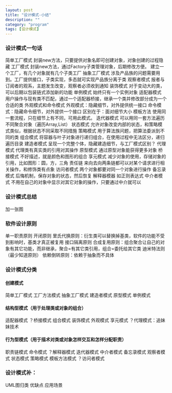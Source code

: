 ```yaml
---
layout: post
title: "设计模式-小结"
description: ""
category: "program"
tags: [设计模式]
---
```

### 设计模式一句话
简单工厂模式
封装new方法，只要提供对象名即可创建对象，对象创建的过程隐藏
工厂模式
封装new方法，通过Factory子类管理对象，后期修改方便。
建立一个工厂，有几个对象就有几个子类工厂
抽象工厂模式
涉及产品族的问题需要用到。工厂提供接口，子类实现，多态就可实现产品族分离于类
观察者模式
报者与订阅者的观系，主题发生改变，观察者必须收到通知
装饰模式
对于变动大的类，可以后期以包装链式添加新的功能
单例模式
始终只有一个实例对象
适配器模式
用户操作与现有类不匹配，通过一个适配器桥接，继承一个类并修改部分成为一个合适的类
外观模式和命令模式
外观模式：隐藏细节，对外提供统一接口
命令模式：隐藏命令细节，对外提供一个接口
区别在于：面对细节大小
模板方法
使用同一套流程，只在细节上有不同，可用此模式。
迭代器模式
可以用同一套方法遍历不同聚合对象（遍历Array,List）
状态模式
允许对象改变内部的状态，和策略模式类似，根据状态不同采取不同措施
策略模式
用于算法族问题，把算法委派到不同的类
组合模式
将容器与叶子对象进行递归组合，在使用过程中无法区分，递归遍历目录
建造者模式
呈现一个完整个体，隐藏建造细节，与工厂模式区别？
代理模式
代理类有真实类的引用对其操作
原型模式
通过原型对象能获得更多对象
桥接模式
不好描述，就是颜色和图形的组合
享元模式
减少对象的使用，存储对象的引用，比如图形：圆，方，三角
责任链
来向去向两条链都可以对某个请求进行相关操作，和修饰类有点象
访问者模式
两个对象都要对同一个对象进行操作
备忘录模式
后悔机制，保存对象的状态，然后恢复
解释器模器
如正则表达式
中介者模式
不用在自己的对象中显示对其它对象的操作，只要通过中介就可以

### 设计模式总结
加一张图

### 软件设计原则
单一职责原则
开闭原则
里氏代换原则：衍生类可以替换掉基类，软件的功能不受到影响时，基类才真正被复用
接口隔离原则
合成复用原则：组合聚合让自己的对象有其它功能，而非继承，聚合=有其它类引用，组合=委托给其它类
迪米特法则（最少知道原则）
依赖倒转原则：依赖于抽象而不具体

### 设计模式分类
#### 创建模式
简单工厂模式
工厂方法模式
抽象工厂模式
建造者模式
原型模式
单例模式

#### 结构型模式（用于处理类或对象的组合）
适配器模式
？桥接模式
组合模式
装饰模式
外观模式
享元模式
？代理模式：追妹妹技术

#### 行为型模式（用于描术对类或对象怎样交互和怎样分配职责）
职责链模式
命令模式
？解释器模式
迭代器模式
中介者模式
备忘录模式
观察者模式
状态模式
策略模式
模板方法模式
？访问者模式

### 设计模式补：
UML图归类
优缺点
应用场景


